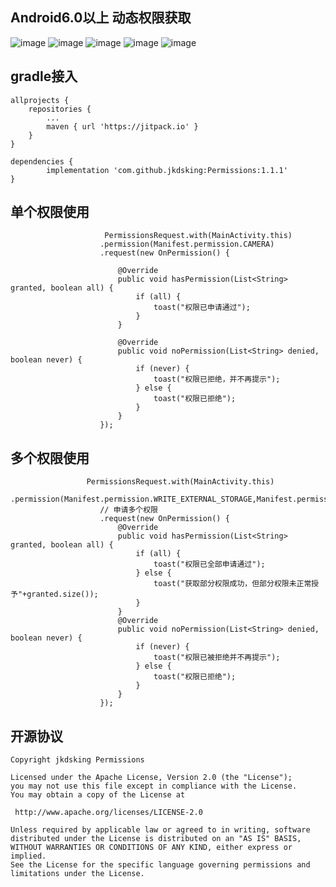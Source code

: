 ##  Android6.0以上 动态权限获取
![image](https://github.com/jkdsking/Permissions/blob/master/png/1.jpg)
![image](https://github.com/jkdsking/Permissions/blob/master/png/2.jpg)
![image](https://github.com/jkdsking/Permissions/blob/master/png/3.jpg)
![image](https://github.com/jkdsking/Permissions/blob/master/png/4.jpg)
![image](https://github.com/jkdsking/Permissions/blob/master/png/5.jpg)
 
  ## gradle接入
	
	allprojects {
		repositories {
			...
			maven { url 'https://jitpack.io' }
		}
	}
	
	dependencies {
	        implementation 'com.github.jkdsking:Permissions:1.1.1'
	}
	

 ## 单个权限使用
                         PermissionsRequest.with(MainActivity.this)
                        .permission(Manifest.permission.CAMERA)
                        .request(new OnPermission() {

                            @Override
                            public void hasPermission(List<String> granted, boolean all) {
                                if (all) {
                                    toast("权限已申请通过");
                                }
                            }

                            @Override
                            public void noPermission(List<String> denied, boolean never) {
                                if (never) {
                                    toast("权限已拒绝，并不再提示");
                                } else {
                                    toast("权限已拒绝");
                                }
                            }
                        });
## 多个权限使用                
   		             PermissionsRequest.with(MainActivity.this)
                        .permission(Manifest.permission.WRITE_EXTERNAL_STORAGE,Manifest.permission.READ_EXTERNAL_STORAGE,Manifest.permission.RECORD_AUDIO)
                        // 申请多个权限
                        .request(new OnPermission() {
                            @Override
                            public void hasPermission(List<String> granted, boolean all) {
                                if (all) {
                                    toast("权限已全部申请通过");
                                } else {
                                    toast("获取部分权限成功，但部分权限未正常授予"+granted.size());
                                }
                            }
                            @Override
                            public void noPermission(List<String> denied, boolean never) {
                                if (never) {
                                    toast("权限已被拒绝并不再提示");
                                } else {
                                    toast("权限已拒绝");
                                }
                            }
                        });
 
 
 ## 开源协议
```
Copyright jkdsking Permissions

Licensed under the Apache License, Version 2.0 (the "License");
you may not use this file except in compliance with the License.
You may obtain a copy of the License at

 http://www.apache.org/licenses/LICENSE-2.0

Unless required by applicable law or agreed to in writing, software
distributed under the License is distributed on an "AS IS" BASIS,
WITHOUT WARRANTIES OR CONDITIONS OF ANY KIND, either express or implied.
See the License for the specific language governing permissions and
limitations under the License.
```        
 
